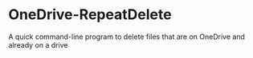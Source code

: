 # OneDrive-RepeatDelete
A quick command-line program to delete files that are on OneDrive and already on a drive
